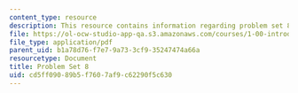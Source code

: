 ```yaml
---
content_type: resource
description: This resource contains information regarding problem set 8.
file: https://ol-ocw-studio-app-qa.s3.amazonaws.com/courses/1-00-introduction-to-computers-and-engineering-problem-solving-spring-2012/cd5ff09089b5f7607af9c62290f5c630_MIT1_00S12_PS_8.pdf
file_type: application/pdf
parent_uid: b1a78d76-f7e7-9a73-3cf9-35247474a66a
resourcetype: Document
title: Problem Set 8
uid: cd5ff090-89b5-f760-7af9-c62290f5c630
---
```

